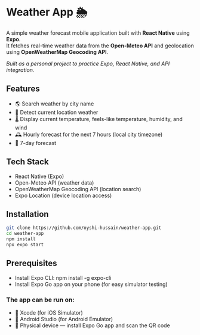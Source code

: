 # Weather App 🌦️

A simple weather forecast mobile application built with **React Native** using **Expo**.  
It fetches real-time weather data from the **Open-Meteo API** and geolocation using **OpenWeatherMap Geocoding API**.

*Built as a personal project to practice Expo, React Native, and API integration.*

## Features

- 🌎 Search weather by city name
- 📍 Detect current location weather
- 🌡️ Display current temperature, feels-like temperature, humidity, and wind
- 🕰️ Hourly forecast for the next 7 hours (local city timezone)
- 📅 7-day forecast


## Tech Stack

- React Native (Expo)
- Open-Meteo API (weather data)
- OpenWeatherMap Geocoding API (location search)
- Expo Location (device location access)


## Installation

```bash
git clone https://github.com/oyshi-hussain/weather-app.git
cd weather-app
npm install
npx expo start

```
## Prerequisites
- Install Expo CLI: npm install -g expo-cli
- Install Expo Go app on your phone (for easy simulator testing)

### The app can be run on:

- 📱 Xcode (for iOS Simulator)
- 📱 Android Studio (for Android Emulator)
- 📱 Physical device — install Expo Go app and scan the QR code

